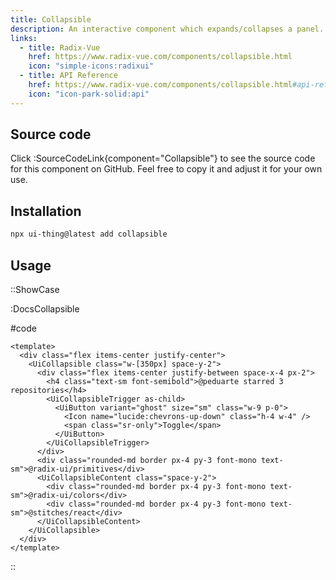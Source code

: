 ```yaml
---
title: Collapsible
description: An interactive component which expands/collapses a panel.
links:
  - title: Radix-Vue
    href: https://www.radix-vue.com/components/collapsible.html
    icon: "simple-icons:radixui"
  - title: API Reference
    href: https://www.radix-vue.com/components/collapsible.html#api-reference
    icon: "icon-park-solid:api"
---
```


## Source code

Click :SourceCodeLink{component="Collapsible"} to see the source code for this component on GitHub. Feel free to copy it and adjust it for your own use.

## Installation

```bash
npx ui-thing@latest add collapsible
```

## Usage

::ShowCase

:DocsCollapsible

#code

<!-- automd:file src="../../app/components/content/Docs/DocsCollapsible.vue" code lang="vue" -->

```vue [DocsCollapsible.vue]
<template>
  <div class="flex items-center justify-center">
    <UiCollapsible class="w-[350px] space-y-2">
      <div class="flex items-center justify-between space-x-4 px-2">
        <h4 class="text-sm font-semibold">@peduarte starred 3 repositories</h4>
        <UiCollapsibleTrigger as-child>
          <UiButton variant="ghost" size="sm" class="w-9 p-0">
            <Icon name="lucide:chevrons-up-down" class="h-4 w-4" />
            <span class="sr-only">Toggle</span>
          </UiButton>
        </UiCollapsibleTrigger>
      </div>
      <div class="rounded-md border px-4 py-3 font-mono text-sm">@radix-ui/primitives</div>
      <UiCollapsibleContent class="space-y-2">
        <div class="rounded-md border px-4 py-3 font-mono text-sm">@radix-ui/colors</div>
        <div class="rounded-md border px-4 py-3 font-mono text-sm">@stitches/react</div>
      </UiCollapsibleContent>
    </UiCollapsible>
  </div>
</template>
```

<!-- /automd -->

::
